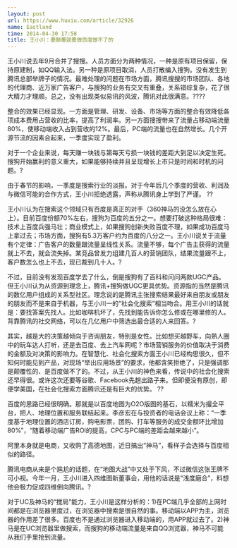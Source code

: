 ```yaml
---
layout: post
url: https://www.huxiu.com/article/32926
name: Eastland
time: 2014-04-30 17:58
title: 王小川：要颠覆就要做百度做不了的
---
```

王小川说去年9月合并了搜搜。人员方面分为两种情况，一种是原有项目保留，保持原建制，如QQ输入法。另一种是原项目取消，人员打散编入搜狗。没有发生到腾讯总部举牌子的情况。最难处理的问题在市场方面，腾讯搜搜的市场团队、各地的代理商、近万家广告客户，与搜狗的业务有交叉有重叠，关系错综复杂，花了很大精力才理顺。总之，没有出现类似易讯的风波，腾讯对此很满意。????

整合的效果已经显现。一方面是管理、研发、设备、市场等方面的整合有效降低各项成本费用占营收的比率，提高了利润率。另一方面搜搜带来了流量占移动端流量80%，使移动端收入占到营收的12%。最后，PC端的流量也在自然增长。几个开源节流的因素合起来，一季度实现了盈利。

对于一个企业来说，每天赚一块钱与第每天亏损一块钱的差距大到足以决定生死。搜狗开始赢利的意义重大，如果能够持续并且呈现增长上市只是时间和时机的问题。?

由于春节的影响，一季度是搜索行业的淡报。对于今年后几个季度的营收、利润及与微信可能的合作方式，王小川拒绝透露，声称从腾讯身上学到了严谨。 ??

王小川认为在搜索这个领域只有百度是真正的对手（360神马的没怎么放在心上）。目前百度份额70%左右，搜狗为百度的五分之一。想要打破这种格局很难：技术上百度兵强马壮；商业模式上，如果搜狗创新失败百度不理，如果成功百度马上拿过去；市场方面，搜狗有5.3万客户约为百度的八分之一。王小川说关于流量有个定律：广告客户的数量跟流量呈线性关系。流量不够，每个广告主获得的流量就上不去，就会流失掉。某竞品曾发力组建几百人的营销团队，结果流量跟不上，客户数怎么也上不去，现已裁到几十人。?

不过，目前没有发现百度学去了什么，倒是搜狗有了百科和问问两款UGC产品。但王小川认为从资源到理念上，腾讯+搜狗做UGC更具优势。资源指的当然是腾讯的数亿用户组成的关系型社区。理念说的是腾讯主张搜索结果最好来自朋友或朋友的朋友而不是来自于机器，与王小川一的“社会化搜索”相当吻合。用王小川的话就是：要找答案先找人。比如咖啡机坏了，先找到能告诉你怎么修或在哪里修的人。背靠腾讯的社交网络，可以在几亿用户中筛选出最合适的人来回答。?

其实，越是大的决策越倾向于咨询朋友，特别是女性。比如想买越野车，向熟人圈中的玩车达人打听，还是去百度、去上汽车网呢？市场营销服务的价值取决于消费的金额及对决策的影响力。在智慧化、社会化搜索方面王小川已经构思很久，但不知何时能见到产品，对现场“举出应用场景”的要求，他都含笑拒绝了，只是强调那是颠覆性的、是百度做不了的。不过，从王小川的神色来看，传说中的社会化搜索还早得很。或许这次还要等谷歌、Facebook先趟出路子来。但即便没有原创，即便学美国，在社会化搜索方面腾讯还是有巨大的优势。 ??

百度的思路已经很明确。那就是以百度地图为O2O版图的基石，以糯米为撮全平台，把人、地理位置和服务联结起来。李彦宏在与投资者的电话会议上称：“一季度基于地理位置的酒店订房，购电影票，团购、打车等服务的成交金额环比增加80%”，“随着移动端广告ROI的提高，CPC与PC端的差距会越来越小”。

阿里本身就是电商，又收购了高德地图，近日搞出“神马”，看样子会选择与百度相似的路径。

腾讯电商从来是个尴尬的话题，在“地图大战”中又处于下风，不过微信这张王牌不可小视。今年一月，王小川进入四维图新董事会，用他的话说是“浅度磨合”，料想他会极力促成四维倒向腾讯。?

对于UC及神马的“搅局”能力，王小川是这样分析的：1)在PC端几乎全部的上网时间都是在浏览器里度过，在浏览器中搜索是很自然的事。移动端以APP为主，浏览器的作用差了很多。百度也不是通过浏览器进入移动端的，用APP就过去了。2)神马是在UC浏览器里做搜索，而搜狗的移动端流量是来自QQ浏览器，神马不可能从我们手里抢到流量。

